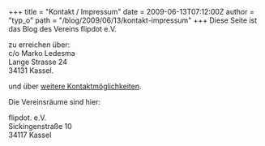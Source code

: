 +++
title = "Kontakt / Impressum"
date = 2009-06-13T07:12:00Z
author = "typ_o"
path = "/blog/2009/06/13/kontakt-impressum"
+++
Diese Seite ist das Blog des Vereins flipdot e.V.  
  
zu erreichen über:  
c/o Marko Ledesma  
Lange Strasse 24  
34131 Kassel.  
  
und über [weitere
Kontaktmöglichkeiten](http://flipdot.org/blog/index.php?/archives/13-Communication.html).  
  
Die Vereinsräume sind hier:  
  
flipdot. e.V.  
Sickingenstraße 10  
34117 Kassel
